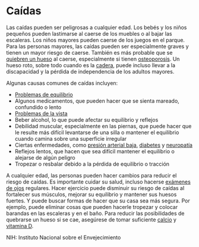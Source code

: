 Caídas
======


Las caídas pueden ser peligrosas a cualquier edad. Los bebés y los niños pequeños pueden lastimarse al caerse de los muebles o al bajar las escaleras. Los niños mayores pueden caerse de los juegos en el parque. Para las personas mayores, las caídas pueden ser especialmente graves y tienen un mayor riesgo de caerse. También es más probable que se [quiebren un hueso](https://medlineplus.gov/spanish/fractures.html) al caerse, especialmente si tienen [osteoporosis](https://medlineplus.gov/spanish/osteoporosis.html). Un hueso roto, sobre todo cuando es la [cadera](https://medlineplus.gov/spanish/hipinjuriesanddisorders.html), puede incluso llevar a la discapacidad y la pérdida de independencia de los adultos mayores.


Algunas causas comunes de caídas incluyen:


* [Problemas de equilibrio](https://medlineplus.gov/spanish/balanceproblems.html)
* Algunos medicamentos, que pueden hacer que se sienta mareado, confundido o lento
* [Problemas de la vista](https://medlineplus.gov/spanish/visionimpairmentandblindness.html)
* Beber alcohol, lo que puede afectar su equilibrio y reflejos
* Debilidad muscular, especialmente en las piernas, que puede hacer que le resulte más difícil levantarse de una silla o mantener el equilibrio cuando camina sobre una superficie irregular
* Ciertas enfermedades, como [presión arterial baja](https://medlineplus.gov/spanish/lowbloodpressure.html), [diabetes](https://medlineplus.gov/spanish/diabetes.html) y [neuropatía](https://medlineplus.gov/spanish/peripheralnervedisorders.html)
* Reflejos lentos, que hacen que sea difícil mantener el equilibrio o alejarse de algún peligro
* Tropezar o resbalar debido a la pérdida de equilibrio o tracción


A cualquier edad, las personas pueden hacer cambios para reducir el riesgo de caídas. Es importante cuidar su salud, incluso hacerse [exámenes de ojos](https://medlineplus.gov/spanish/eyecare.html) regulares. Hacer ejercicio puede disminuir su riesgo de caídas al fortalecer sus músculos, mejorar su equilibrio y mantener sus huesos fuertes. Y puede buscar formas de hacer que su casa sea más segura. Por ejemplo, puede eliminar cosas que pueden hacerle tropezar y colocar barandas en las escaleras y en el baño. Para reducir las posibilidades de quebrarse un hueso si se cae, asegúrese de tomar suficiente [calcio](https://medlineplus.gov/spanish/calcium.html) y [vitamina D](https://medlineplus.gov/spanish/vitamind.html).


NIH: Instituto Nacional sobre el Envejecimiento 

